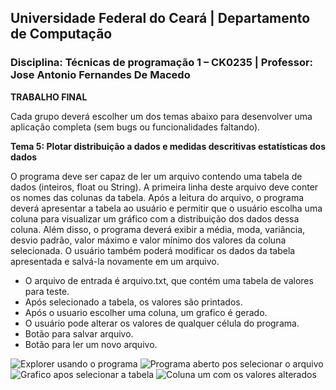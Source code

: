 ## **Universidade Federal do Ceará** | **Departamento de Computação**
### **Disciplina: Técnicas de programação 1 – CK0235** | **Professor: Jose Antonio Fernandes De Macedo**

**TRABALHO FINAL**

Cada grupo deverá escolher um dos temas abaixo para desenvolver uma aplicação completa (sem bugs ou funcionalidades faltando).

**Tema 5:​ Plotar distribuição a dados e medidas descritivas estatísticas dos dados**

O programa deve ser capaz de ler um arquivo contendo uma tabela de dados (inteiros, float ou String). A primeira linha deste arquivo deve conter os nomes das colunas da tabela. Após a leitura do arquivo, o programa deverá apresentar a tabela ao usuário e permitir que o usuário escolha uma coluna para visualizar um gráfico com a distribuição dos dados dessa coluna. Além disso, o programa deverá exibir a média, moda, variância, desvio padrão, valor máximo e valor mínimo dos valores da coluna selecionada. O usuário também poderá modificar os dados da tabela apresentada e salvá-la novamente em um arquivo.

- O arquivo de entrada é arquivo.txt, que contém uma tabela de valores para teste.
- Após selecionado a tabela, os valores são printados.
- Após o usuario escolher uma coluna, um grafico é gerado.
- O usuário pode alterar os valores de qualquer célula do programa.
- Botão para salvar arquivo.
- Botão para ler um novo arquivo.

![Explorer usando o programa](/Sprits/selecionaTabela.PNG)
![Programa aberto pos selecionar o arquivo](/Sprits/AmostragemDados.png)
![Grafico apos selecionar a tabela](/Sprits/TabelaColuna_1.png)
![Coluna um com os valores alterados](/Sprits/Coluna_1_alterada.png)
